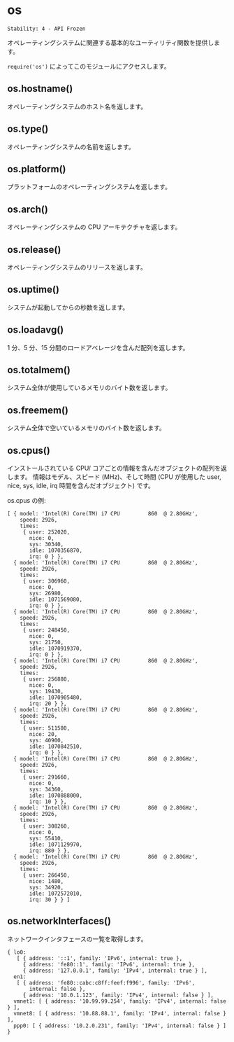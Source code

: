 # os

    Stability: 4 - API Frozen

<!--
Provides a few basic operating-system related utility functions.
-->
オペレーティングシステムに関連する基本的なユーティリティ関数を提供します。

<!--
Use `require('os')` to access this module.
-->

`require('os')` によってこのモジュールにアクセスします。

## os.hostname()

<!--
Returns the hostname of the operating system.
-->

オペレーティングシステムのホスト名を返します。

## os.type()

<!--
Returns the operating system name.
-->

オペレーティングシステムの名前を返します。

## os.platform()

<!--
Returns the operating system platform.
-->

プラットフォームのオペレーティングシステムを返します。

## os.arch()

<!--
Returns the operating system CPU architecture.
-->

オペレーティングシステムの CPU アーキテクチャを返します。

## os.release()

<!--
Returns the operating system release.
-->

オペレーティングシステムのリリースを返します。

## os.uptime()

<!--
Returns the system uptime in seconds.
-->

システムが起動してからの秒数を返します。

## os.loadavg()

<!--
Returns an array containing the 1, 5, and 15 minute load averages.
-->

1 分、5 分、15 分間のロードアベレージを含んだ配列を返します。

## os.totalmem()

<!--
Returns the total amount of system memory in bytes.
-->

システム全体が使用しているメモリのバイト数を返します。

## os.freemem()

<!--
Returns the amount of free system memory in bytes.
-->

システム全体で空いているメモリのバイト数を返します。

## os.cpus()

<!--
Returns an array of objects containing information about each CPU/core installed: model, speed (in MHz), and times (an object containing the number of CPU ticks spent in: user, nice, sys, idle, and irq).
-->

インストールされている CPU/ コアごとの情報を含んだオブジェクトの配列を返します。
情報はモデル、スピード (MHz)、そして時間 (CPU が使用した user, nice, sys, idle, irq 時間を含んだオブジェクト) です。

<!--
Example inspection of os.cpus:
-->

os.cpus の例:

    [ { model: 'Intel(R) Core(TM) i7 CPU         860  @ 2.80GHz',
        speed: 2926,
        times:
         { user: 252020,
           nice: 0,
           sys: 30340,
           idle: 1070356870,
           irq: 0 } },
      { model: 'Intel(R) Core(TM) i7 CPU         860  @ 2.80GHz',
        speed: 2926,
        times:
         { user: 306960,
           nice: 0,
           sys: 26980,
           idle: 1071569080,
           irq: 0 } },
      { model: 'Intel(R) Core(TM) i7 CPU         860  @ 2.80GHz',
        speed: 2926,
        times:
         { user: 248450,
           nice: 0,
           sys: 21750,
           idle: 1070919370,
           irq: 0 } },
      { model: 'Intel(R) Core(TM) i7 CPU         860  @ 2.80GHz',
        speed: 2926,
        times:
         { user: 256880,
           nice: 0,
           sys: 19430,
           idle: 1070905480,
           irq: 20 } },
      { model: 'Intel(R) Core(TM) i7 CPU         860  @ 2.80GHz',
        speed: 2926,
        times:
         { user: 511580,
           nice: 20,
           sys: 40900,
           idle: 1070842510,
           irq: 0 } },
      { model: 'Intel(R) Core(TM) i7 CPU         860  @ 2.80GHz',
        speed: 2926,
        times:
         { user: 291660,
           nice: 0,
           sys: 34360,
           idle: 1070888000,
           irq: 10 } },
      { model: 'Intel(R) Core(TM) i7 CPU         860  @ 2.80GHz',
        speed: 2926,
        times:
         { user: 308260,
           nice: 0,
           sys: 55410,
           idle: 1071129970,
           irq: 880 } },
      { model: 'Intel(R) Core(TM) i7 CPU         860  @ 2.80GHz',
        speed: 2926,
        times:
         { user: 266450,
           nice: 1480,
           sys: 34920,
           idle: 1072572010,
           irq: 30 } } ]

## os.networkInterfaces()

<!--
Get a list of network interfaces:
-->

ネットワークインタフェースの一覧を取得します。

    { lo0: 
       [ { address: '::1', family: 'IPv6', internal: true },
         { address: 'fe80::1', family: 'IPv6', internal: true },
         { address: '127.0.0.1', family: 'IPv4', internal: true } ],
      en1: 
       [ { address: 'fe80::cabc:c8ff:feef:f996', family: 'IPv6',
           internal: false },
         { address: '10.0.1.123', family: 'IPv4', internal: false } ],
      vmnet1: [ { address: '10.99.99.254', family: 'IPv4', internal: false } ],
      vmnet8: [ { address: '10.88.88.1', family: 'IPv4', internal: false } ],
      ppp0: [ { address: '10.2.0.231', family: 'IPv4', internal: false } ] }

